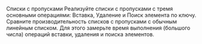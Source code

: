 Списки с пропусками
Реализуйте списки с пропусками с тремя основными операциями: Вставка, Удаление и Поиск элемента по ключу. Сравните производительность списков с пропусками с обычным линейным списком. Для этого замерьте время выполнения (большого числа) операций вставки, удаления и поиска элементов.
